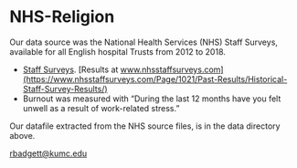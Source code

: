 # NHS-Religion

Our data source was the National Health Services (NHS) Staff Surveys, available for all English hospital Trusts from 2012 to 2018.

* [Staff Surveys](https://www.nhsstaffsurveys.com/). [Results at www.nhsstaffsurveys.com](https://www.nhsstaffsurveys.com/Page/1021/Past-Results/Historical-Staff-Survey-Results/)
* Burnout was measured with “During the last 12 months have you felt unwell as a result of work-related stress.”

Our datafile extracted from the NHS source files, is in the data directory above.

rbadgett@kumc.edu
